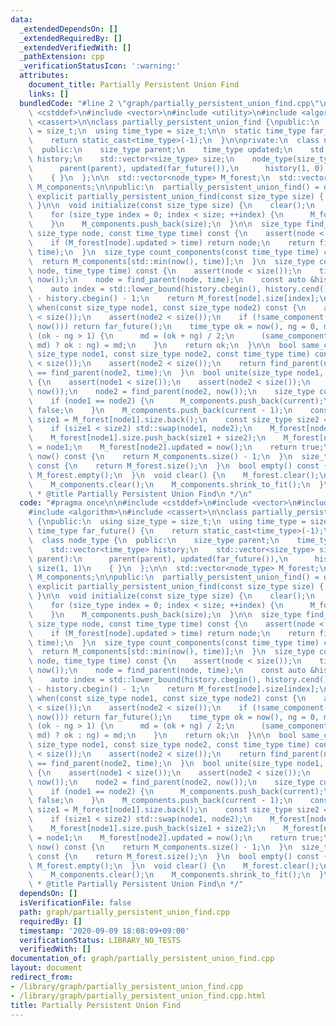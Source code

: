 ```yaml
---
data:
  _extendedDependsOn: []
  _extendedRequiredBy: []
  _extendedVerifiedWith: []
  _pathExtension: cpp
  _verificationStatusIcon: ':warning:'
  attributes:
    document_title: Partially Persistent Union Find
    links: []
  bundledCode: "#line 2 \"graph/partially_persistent_union_find.cpp\"\n\n#include\
    \ <cstddef>\n#include <vector>\n#include <utility>\n#include <algorithm>\n#include\
    \ <cassert>\n\nclass partially_persistent_union_find {\npublic:\n  using size_type\
    \ = size_t;\n  using time_type = size_t;\n\n  static time_type far_future() {\n\
    \    return static_cast<time_type>(-1);\n  }\n\nprivate:\n  class node_type {\n\
    \  public:\n    size_type parent;\n    time_type updated;\n    std::vector<time_type>\
    \ history;\n    std::vector<size_type> size;\n    node_type(size_type parent):\n\
    \      parent(parent), updated(far_future()),\n      history(1, 0), size(1, 1)\n\
    \    { }\n  };\n\n  std::vector<node_type> M_forest;\n  std::vector<size_type>\
    \ M_components;\n\npublic:\n  partially_persistent_union_find() = default;\n \
    \ explicit partially_persistent_union_find(const size_type size) { initialize(size);\
    \ }\n\n  void initialize(const size_type size) {\n    clear();\n    M_forest.reserve(size);\n\
    \    for (size_type index = 0; index < size; ++index) {\n      M_forest.emplace_back(index);\n\
    \    }\n    M_components.push_back(size);\n  }\n\n  size_type find_parent(const\
    \ size_type node, const time_type time) const {\n    assert(node < size());\n\
    \    if (M_forest[node].updated > time) return node;\n    return find_parent(M_forest[node].parent,\
    \ time);\n  }\n  size_type count_components(const time_type time) const {\n  \
    \  return M_components[std::min(now(), time)];\n  }\n  size_type component_size(size_type\
    \ node, time_type time) const {\n    assert(node < size());\n    time = std::min(time,\
    \ now());\n    node = find_parent(node, time);\n    const auto &history = M_forest[node].history;\n\
    \    auto index = std::lower_bound(history.cbegin(), history.cend(), time + 1)\
    \ - history.cbegin() - 1;\n    return M_forest[node].size[index];\n  }\n\n  time_type\
    \ when(const size_type node1, const size_type node2) const {\n    assert(node1\
    \ < size());\n    assert(node2 < size());\n    if (!same_component(node1, node2,\
    \ now())) return far_future();\n    time_type ok = now(), ng = 0, md;\n    while\
    \ (ok - ng > 1) {\n      md = (ok + ng) / 2;\n      (same_component(node1, node2,\
    \ md) ? ok : ng) = md;\n    }\n    return ok;\n  }\n\n  bool same_component(const\
    \ size_type node1, const size_type node2, const time_type time) const {\n    assert(node1\
    \ < size());\n    assert(node2 < size());\n    return find_parent(node1, time)\
    \ == find_parent(node2, time);\n  }\n  bool unite(size_type node1, size_type node2)\
    \ {\n    assert(node1 < size());\n    assert(node2 < size());\n    node1 = find_parent(node1,\
    \ now());\n    node2 = find_parent(node2, now());\n    size_type current = M_components.back();\n\
    \    if (node1 == node2) {\n      M_components.push_back(current);\n      return\
    \ false;\n    }\n    M_components.push_back(current - 1);\n    const size_type\
    \ size1 = M_forest[node1].size.back();\n    const size_type size2 = M_forest[node2].size.back();\n\
    \    if (size1 < size2) std::swap(node1, node2);\n    M_forest[node1].history.push_back(now());\n\
    \    M_forest[node1].size.push_back(size1 + size2);\n    M_forest[node2].parent\
    \ = node1;\n    M_forest[node2].updated = now();\n    return true;\n  }\n\n  time_type\
    \ now() const {\n    return M_components.size() - 1;\n  }\n  size_type size()\
    \ const {\n    return M_forest.size();\n  }\n  bool empty() const {\n    return\
    \ M_forest.empty();\n  }\n  void clear() {\n    M_forest.clear();\n    M_forest.shrink_to_fit();\n\
    \    M_components.clear();\n    M_components.shrink_to_fit();\n  }\n};\n\n/**\n\
    \ * @title Partially Persistent Union Find\n */\n"
  code: "#pragma once\n\n#include <cstddef>\n#include <vector>\n#include <utility>\n\
    #include <algorithm>\n#include <cassert>\n\nclass partially_persistent_union_find\
    \ {\npublic:\n  using size_type = size_t;\n  using time_type = size_t;\n\n  static\
    \ time_type far_future() {\n    return static_cast<time_type>(-1);\n  }\n\nprivate:\n\
    \  class node_type {\n  public:\n    size_type parent;\n    time_type updated;\n\
    \    std::vector<time_type> history;\n    std::vector<size_type> size;\n    node_type(size_type\
    \ parent):\n      parent(parent), updated(far_future()),\n      history(1, 0),\
    \ size(1, 1)\n    { }\n  };\n\n  std::vector<node_type> M_forest;\n  std::vector<size_type>\
    \ M_components;\n\npublic:\n  partially_persistent_union_find() = default;\n \
    \ explicit partially_persistent_union_find(const size_type size) { initialize(size);\
    \ }\n\n  void initialize(const size_type size) {\n    clear();\n    M_forest.reserve(size);\n\
    \    for (size_type index = 0; index < size; ++index) {\n      M_forest.emplace_back(index);\n\
    \    }\n    M_components.push_back(size);\n  }\n\n  size_type find_parent(const\
    \ size_type node, const time_type time) const {\n    assert(node < size());\n\
    \    if (M_forest[node].updated > time) return node;\n    return find_parent(M_forest[node].parent,\
    \ time);\n  }\n  size_type count_components(const time_type time) const {\n  \
    \  return M_components[std::min(now(), time)];\n  }\n  size_type component_size(size_type\
    \ node, time_type time) const {\n    assert(node < size());\n    time = std::min(time,\
    \ now());\n    node = find_parent(node, time);\n    const auto &history = M_forest[node].history;\n\
    \    auto index = std::lower_bound(history.cbegin(), history.cend(), time + 1)\
    \ - history.cbegin() - 1;\n    return M_forest[node].size[index];\n  }\n\n  time_type\
    \ when(const size_type node1, const size_type node2) const {\n    assert(node1\
    \ < size());\n    assert(node2 < size());\n    if (!same_component(node1, node2,\
    \ now())) return far_future();\n    time_type ok = now(), ng = 0, md;\n    while\
    \ (ok - ng > 1) {\n      md = (ok + ng) / 2;\n      (same_component(node1, node2,\
    \ md) ? ok : ng) = md;\n    }\n    return ok;\n  }\n\n  bool same_component(const\
    \ size_type node1, const size_type node2, const time_type time) const {\n    assert(node1\
    \ < size());\n    assert(node2 < size());\n    return find_parent(node1, time)\
    \ == find_parent(node2, time);\n  }\n  bool unite(size_type node1, size_type node2)\
    \ {\n    assert(node1 < size());\n    assert(node2 < size());\n    node1 = find_parent(node1,\
    \ now());\n    node2 = find_parent(node2, now());\n    size_type current = M_components.back();\n\
    \    if (node1 == node2) {\n      M_components.push_back(current);\n      return\
    \ false;\n    }\n    M_components.push_back(current - 1);\n    const size_type\
    \ size1 = M_forest[node1].size.back();\n    const size_type size2 = M_forest[node2].size.back();\n\
    \    if (size1 < size2) std::swap(node1, node2);\n    M_forest[node1].history.push_back(now());\n\
    \    M_forest[node1].size.push_back(size1 + size2);\n    M_forest[node2].parent\
    \ = node1;\n    M_forest[node2].updated = now();\n    return true;\n  }\n\n  time_type\
    \ now() const {\n    return M_components.size() - 1;\n  }\n  size_type size()\
    \ const {\n    return M_forest.size();\n  }\n  bool empty() const {\n    return\
    \ M_forest.empty();\n  }\n  void clear() {\n    M_forest.clear();\n    M_forest.shrink_to_fit();\n\
    \    M_components.clear();\n    M_components.shrink_to_fit();\n  }\n};\n\n/**\n\
    \ * @title Partially Persistent Union Find\n */"
  dependsOn: []
  isVerificationFile: false
  path: graph/partially_persistent_union_find.cpp
  requiredBy: []
  timestamp: '2020-09-09 18:08:09+09:00'
  verificationStatus: LIBRARY_NO_TESTS
  verifiedWith: []
documentation_of: graph/partially_persistent_union_find.cpp
layout: document
redirect_from:
- /library/graph/partially_persistent_union_find.cpp
- /library/graph/partially_persistent_union_find.cpp.html
title: Partially Persistent Union Find
---
```

